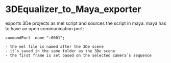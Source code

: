 3DEqualizer_to_Maya_exporter
============================

exports 3De projects as mel script and sources the script in maya.
	maya has to have an open communication port:
	
	commandPort -name ":6001";
	
	- the mel file is named after the 3De scene
	- it`s saved in the same folder as the 3De scene
	- the first frame is set based on the selected camera`s sequence
